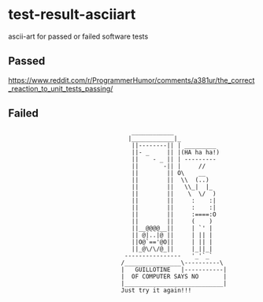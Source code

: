 # test-result-asciiart
ascii-art for passed or failed software tests

## Passed

https://www.reddit.com/r/ProgrammerHumor/comments/a381ur/the_correct_reaction_to_unit_tests_passing/

## Failed



                                       ____________
                                      |____________|_
                                       ||--------|| | _________
                                       ||- _     || |(HA ha ha!)
                                       ||    - _ || | ---------
                                       ||       -|| |     //
                                       ||        || O\    __
                                       ||        ||  \\  (..)
                                       ||        ||   \\_|  |_
                                       ||        ||    \  \/  )
                                       ||        ||     :    :|
                                       ||        ||     :    :|
                                       ||        ||     :====:O
                                       ||        ||     (    )
                                       ||__@@@@__||     | `' |
                                       || @|..|@ ||     | || |
                                       ||O@`=='@O||     | || |
                                       ||_@\/\/@_||     |_||_|
                                     ----------------   '_'`_`
                                    /________________\----------\
                                    |   GUILLOTINE   |-----------|
                                    |  OF COMPUTER SAYS NO       |
                                    |____________________________|
                                    Just try it again!!!

